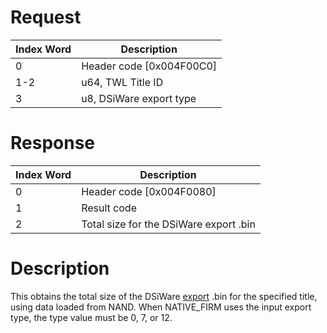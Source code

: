 # Request

| Index Word | Description                |
|------------|----------------------------|
| 0          | Header code \[0x004F00C0\] |
| 1-2        | u64, TWL Title ID          |
| 3          | u8, DSiWare export type    |

# Response

| Index Word | Description                            |
|------------|----------------------------------------|
| 0          | Header code \[0x004F0080\]             |
| 1          | Result code                            |
| 2          | Total size for the DSiWare export .bin |

# Description

This obtains the total size of the DSiWare
[export](DSiWare_Exports "wikilink") .bin for the specified title, using
data loaded from NAND. When NATIVE_FIRM uses the input export type, the
type value must be 0, 7, or 12.